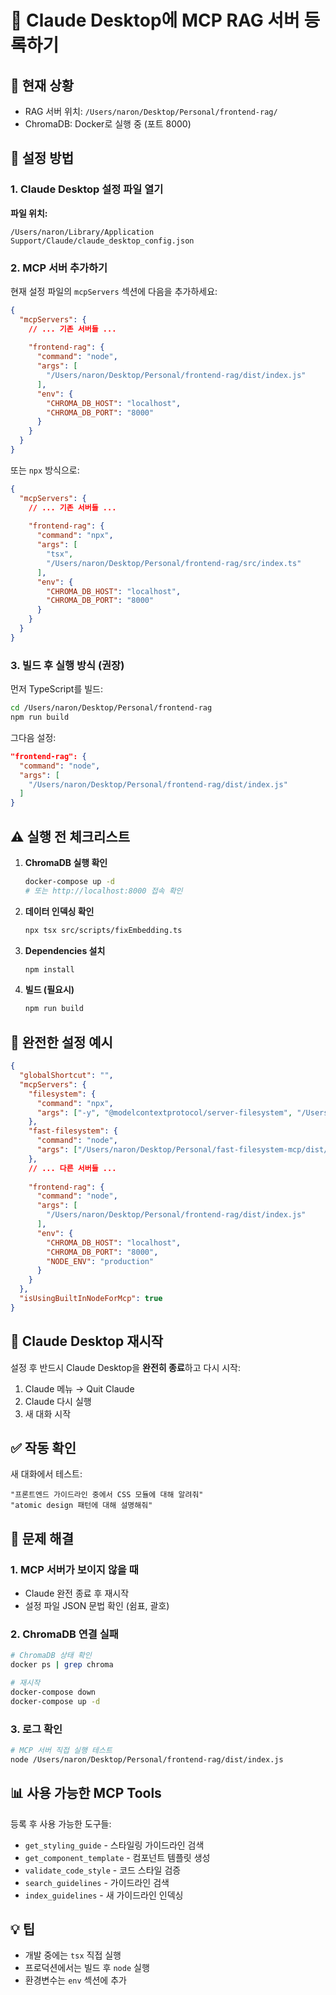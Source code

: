 # 🚀 Claude Desktop에 MCP RAG 서버 등록하기

## 📍 현재 상황
- RAG 서버 위치: `/Users/naron/Desktop/Personal/frontend-rag/`
- ChromaDB: Docker로 실행 중 (포트 8000)

## 🔧 설정 방법

### 1. Claude Desktop 설정 파일 열기

**파일 위치:**
```
/Users/naron/Library/Application Support/Claude/claude_desktop_config.json
```

### 2. MCP 서버 추가하기

현재 설정 파일의 `mcpServers` 섹션에 다음을 추가하세요:

```json
{
  "mcpServers": {
    // ... 기존 서버들 ...
    
    "frontend-rag": {
      "command": "node",
      "args": [
        "/Users/naron/Desktop/Personal/frontend-rag/dist/index.js"
      ],
      "env": {
        "CHROMA_DB_HOST": "localhost",
        "CHROMA_DB_PORT": "8000"
      }
    }
  }
}
```

또는 `npx` 방식으로:

```json
{
  "mcpServers": {
    // ... 기존 서버들 ...
    
    "frontend-rag": {
      "command": "npx",
      "args": [
        "tsx",
        "/Users/naron/Desktop/Personal/frontend-rag/src/index.ts"
      ],
      "env": {
        "CHROMA_DB_HOST": "localhost",
        "CHROMA_DB_PORT": "8000"
      }
    }
  }
}
```

### 3. 빌드 후 실행 방식 (권장)

먼저 TypeScript를 빌드:
```bash
cd /Users/naron/Desktop/Personal/frontend-rag
npm run build
```

그다음 설정:
```json
"frontend-rag": {
  "command": "node",
  "args": [
    "/Users/naron/Desktop/Personal/frontend-rag/dist/index.js"
  ]
}
```

## ⚠️ 실행 전 체크리스트

1. **ChromaDB 실행 확인**
   ```bash
   docker-compose up -d
   # 또는 http://localhost:8000 접속 확인
   ```

2. **데이터 인덱싱 확인**
   ```bash
   npx tsx src/scripts/fixEmbedding.ts
   ```

3. **Dependencies 설치**
   ```bash
   npm install
   ```

4. **빌드 (필요시)**
   ```bash
   npm run build
   ```

## 🎯 완전한 설정 예시

```json
{
  "globalShortcut": "",
  "mcpServers": {
    "filesystem": {
      "command": "npx",
      "args": ["-y", "@modelcontextprotocol/server-filesystem", "/Users/naron"]
    },
    "fast-filesystem": {
      "command": "node",
      "args": ["/Users/naron/Desktop/Personal/fast-filesystem-mcp/dist/index.js"]
    },
    // ... 다른 서버들 ...
    
    "frontend-rag": {
      "command": "node",
      "args": [
        "/Users/naron/Desktop/Personal/frontend-rag/dist/index.js"
      ],
      "env": {
        "CHROMA_DB_HOST": "localhost",
        "CHROMA_DB_PORT": "8000",
        "NODE_ENV": "production"
      }
    }
  },
  "isUsingBuiltInNodeForMcp": true
}
```

## 🔄 Claude Desktop 재시작

설정 후 반드시 Claude Desktop을 **완전히 종료**하고 다시 시작:
1. Claude 메뉴 → Quit Claude
2. Claude 다시 실행
3. 새 대화 시작

## ✅ 작동 확인

새 대화에서 테스트:
```
"프론트엔드 가이드라인 중에서 CSS 모듈에 대해 알려줘"
"atomic design 패턴에 대해 설명해줘"
```

## 🐛 문제 해결

### 1. MCP 서버가 보이지 않을 때
- Claude 완전 종료 후 재시작
- 설정 파일 JSON 문법 확인 (쉼표, 괄호)

### 2. ChromaDB 연결 실패
```bash
# ChromaDB 상태 확인
docker ps | grep chroma

# 재시작
docker-compose down
docker-compose up -d
```

### 3. 로그 확인
```bash
# MCP 서버 직접 실행 테스트
node /Users/naron/Desktop/Personal/frontend-rag/dist/index.js
```

## 📊 사용 가능한 MCP Tools

등록 후 사용 가능한 도구들:
- `get_styling_guide` - 스타일링 가이드라인 검색
- `get_component_template` - 컴포넌트 템플릿 생성  
- `validate_code_style` - 코드 스타일 검증
- `search_guidelines` - 가이드라인 검색
- `index_guidelines` - 새 가이드라인 인덱싱

## 💡 팁
- 개발 중에는 `tsx` 직접 실행
- 프로덕션에서는 빌드 후 `node` 실행
- 환경변수는 `env` 섹션에 추가
